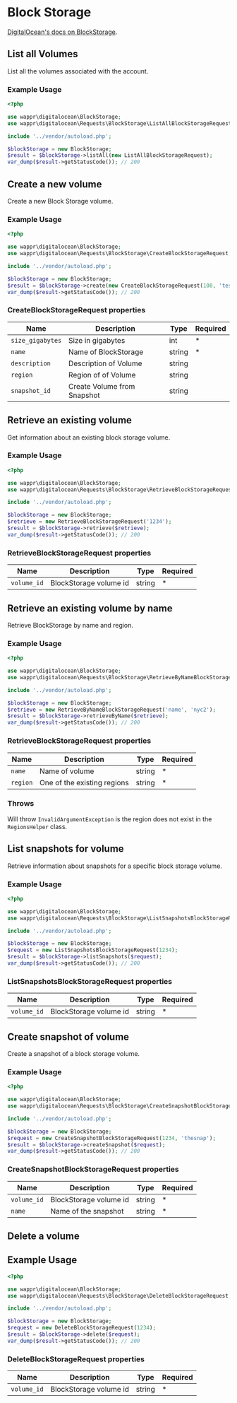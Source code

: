 # Block Storage

[DigitalOcean's docs on BlockStorage](https://developers.digitalocean.com/documentation/v2/#block-storage).

## List all Volumes

List all the volumes associated with the account.

### Example Usage

```php
<?php

use wappr\digitalocean\BlockStorage;
use wappr\digitalocean\Requests\BlockStorage\ListAllBlockStorageRequest;

include '../vendor/autoload.php';

$blockStorage = new BlockStorage;
$result = $blockStorage->listAll(new ListAllBlockStorageRequest);
var_dump($result->getStatusCode()); // 200
```

## Create a new volume

Create a new Block Storage volume.

### Example Usage

```php
<?php

use wappr\digitalocean\BlockStorage;
use wappr\digitalocean\Requests\BlockStorage\CreateBlockStorageRequest;

include '../vendor/autoload.php';

$blockStorage = new BlockStorage;
$result = $blockStorage->create(new CreateBlockStorageRequest(100, 'test'));
var_dump($result->getStatusCode()); // 200
```

### CreateBlockStorageRequest properties

| Name             | Description                 | Type   | Required |
|------------------|-----------------------------|--------|----------|
| `size_gigabytes` | Size in gigabytes           | int    | *        |
| `name`           | Name of BlockStorage        | string | *        |
| `description`    | Description of Volume       | string |          |
| `region`         | Region of of Volume         | string |          |
| `snapshot_id`    | Create Volume from Snapshot | string |          |

## Retrieve an existing volume

Get information about an existing block storage volume.

### Example Usage

```php
<?php

use wappr\digitalocean\BlockStorage;
use wappr\digitalocean\Requests\BlockStorage\RetrieveBlockStorageRequest;

include '../vendor/autoload.php';

$blockStorage = new BlockStorage;
$retrieve = new RetrieveBlockStorageRequest('1234');
$result = $blockStorage->retrieve($retrieve);
var_dump($result->getStatusCode()); // 200
```

### RetrieveBlockStorageRequest properties

| Name             | Description                 | Type   | Required |
|------------------|-----------------------------|--------|----------|
| `volume_id`      | BlockStorage volume id      | string | *        |

## Retrieve an existing volume by name

Retrieve BlockStorage by name and region.

### Example Usage

```php
<?php

use wappr\digitalocean\BlockStorage;
use wappr\digitalocean\Requests\BlockStorage\RetrieveByNameBlockStorageRequest;

include '../vendor/autoload.php';

$blockStorage = new BlockStorage;
$retrieve = new RetrieveByNameBlockStorageRequest('name', 'nyc2');
$result = $blockStorage->retrieveByName($retrieve);
var_dump($result->getStatusCode()); // 200
```

### RetrieveBlockStorageRequest properties

| Name             | Description                 | Type   | Required |
|------------------|-----------------------------|--------|----------|
| `name`           | Name of volume              | string | *        |
| `region`         | One of the existing regions | string | *        |


### Throws

Will throw `InvalidArgumentException` is the region does not exist in the `RegionsHelper` class.

## List snapshots for volume

Retrieve information about snapshots for a specific block storage volume.

### Example Usage

```php
<?php

use wappr\digitalocean\BlockStorage;
use wappr\digitalocean\Requests\BlockStorage\ListSnapshotsBlockStorageRequest;

include '../vendor/autoload.php';

$blockStorage = new BlockStorage;
$request = new ListSnapshotsBlockStorageRequest(1234);
$result = $blockStorage->listSnapshots($request);
var_dump($result->getStatusCode()); // 200
```

### ListSnapshotsBlockStorageRequest properties

| Name             | Description                 | Type   | Required |
|------------------|-----------------------------|--------|----------|
| `volume_id`      | BlockStorage volume id      | string | *        |

## Create snapshot of volume

Create a snapshot of a block storage volume.

### Example Usage

```php
<?php

use wappr\digitalocean\BlockStorage;
use wappr\digitalocean\Requests\BlockStorage\CreateSnapshotBlockStorageRequest;

include '../vendor/autoload.php';

$blockStorage = new BlockStorage;
$request = new CreateSnapshotBlockStorageRequest(1234, 'thesnap');
$result = $blockStorage->createSnapshot($request);
var_dump($result->getStatusCode()); // 200
```

### CreateSnapshotBlockStorageRequest properties

| Name             | Description                 | Type   | Required |
|------------------|-----------------------------|--------|----------|
| `volume_id`      | BlockStorage volume id      | string | *        |
| `name`           | Name of the snapshot        | string | *        |

## Delete a volume

## Example Usage

```php
<?php

use wappr\digitalocean\BlockStorage;
use wappr\digitalocean\Requests\BlockStorage\DeleteBlockStorageRequest;

include '../vendor/autoload.php';

$blockStorage = new BlockStorage;
$request = new DeleteBlockStorageRequest(1234);
$result = $blockStorage->delete($request);
var_dump($result->getStatusCode()); // 200
```

### DeleteBlockStorageRequest properties

| Name             | Description                 | Type   | Required |
|------------------|-----------------------------|--------|----------|
| `volume_id`      | BlockStorage volume id      | string | *        |
